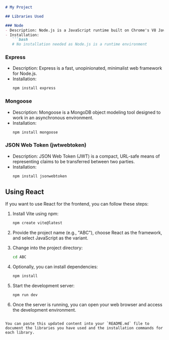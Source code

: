 ```markdown
# My Project

## Libraries Used

### Node
- Description: Node.js is a JavaScript runtime built on Chrome's V8 JavaScript engine.
- Installation:
   ```bash
   # No installation needed as Node.js is a runtime environment
   ```

### Express
- Description: Express is a fast, unopinionated, minimalist web framework for Node.js.
- Installation:
   ```bash
   npm install express
   ```

### Mongoose
- Description: Mongoose is a MongoDB object modeling tool designed to work in an asynchronous environment.
- Installation:
   ```bash
   npm install mongoose
   ```

### JSON Web Token (jwtwebtoken)
- Description: JSON Web Token (JWT) is a compact, URL-safe means of representing claims to be transferred between two parties.
- Installation:
   ```bash
   npm install jsonwebtoken
   ```

## Using React

If you want to use React for the frontend, you can follow these steps:

1. Install Vite using npm:
   ```bash
   npm create vite@latest
   ```

2. Provide the project name (e.g., "ABC"), choose React as the framework, and select JavaScript as the variant.

3. Change into the project directory:
   ```bash
   cd ABC
   ```

4. Optionally, you can install dependencies:
   ```bash
   npm install
   ```

5. Start the development server:
   ```bash
   npm run dev
   ```

6. Once the server is running, you can open your web browser and access the development environment.
```

You can paste this updated content into your `README.md` file to document the libraries you have used and the installation commands for each library.  